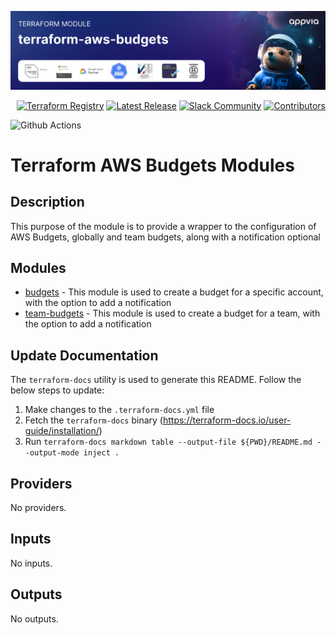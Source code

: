<!-- markdownlint-disable -->
<a href="https://www.appvia.io/"><img src="https://github.com/appvia/terraform-aws-budgets/blob/main/appvia_banner.jpg?raw=true" alt="Appvia Banner"/></a><br/><p align="right"> <a href="https://registry.terraform.io/modules/appvia/budgets/aws/latest"><img src="https://img.shields.io/static/v1?label=APPVIA&message=Terraform%20Registry&color=191970&style=for-the-badge" alt="Terraform Registry"/></a></a> <a href="https://github.com/appvia/terraform-aws-budgets/releases/latest"><img src="https://img.shields.io/github/release/appvia/terraform-aws-budgets.svg?style=for-the-badge&color=006400" alt="Latest Release"/></a> <a href="https://appvia-community.slack.com/join/shared_invite/zt-1s7i7xy85-T155drryqU56emm09ojMVA#/shared-invite/email"><img src="https://img.shields.io/badge/Slack-Join%20Community-purple?style=for-the-badge&logo=slack" alt="Slack Community"/></a> <a href="https://github.com/appvia/terraform-aws-budgets/graphs/contributors"><img src="https://img.shields.io/github/contributors/appvia/terraform-aws-budgets.svg?style=for-the-badge&color=FF8C00" alt="Contributors"/></a>

<!-- markdownlint-restore -->
<!--
  ***** CAUTION: DO NOT EDIT ABOVE THIS LINE ******
-->

![Github Actions](https://github.com/appvia/terraform-aws-budgets/actions/workflows/terraform.yml/badge.svg)

# Terraform AWS Budgets Modules

## Description

This purpose of the module is to provide a wrapper to the configuration of AWS Budgets, globally and team budgets, along with a notification optional

## Modules

- [budgets](https://github.com/appvia/terraform-aws-budgets/tree/main/modules/budgets) - This module is used to create a budget for a specific account, with the option to add a notification
- [team-budgets](https://github.com/appvia/terraform-aws-budgets/tree/main/modules/team-budgets) - This module is used to create a budget for a team, with the option to add a notification

## Update Documentation

The `terraform-docs` utility is used to generate this README. Follow the below steps to update:

1. Make changes to the `.terraform-docs.yml` file
2. Fetch the `terraform-docs` binary (https://terraform-docs.io/user-guide/installation/)
3. Run `terraform-docs markdown table --output-file ${PWD}/README.md --output-mode inject .`

<!-- BEGIN_TF_DOCS -->
## Providers

No providers.

## Inputs

No inputs.

## Outputs

No outputs.
<!-- END_TF_DOCS -->
